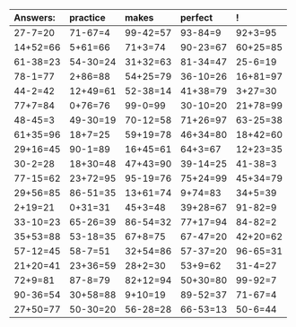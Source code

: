 | Answers: | practice | makes | perfect | ! |
| :--- | :--- | :--- | :--- | :--- |
| 27-7=20 | 71-67=4 | 99-42=57 | 93-84=9 | 92+3=95 | 
| 14+52=66 | 5+61=66 | 71+3=74 | 90-23=67 | 60+25=85 | 
| 61-38=23 | 54-30=24 | 31+32=63 | 81-34=47 | 25-6=19 | 
| 78-1=77 | 2+86=88 | 54+25=79 | 36-10=26 | 16+81=97 | 
| 44-2=42 | 12+49=61 | 52-38=14 | 41+38=79 | 3+27=30 | 
| 77+7=84 | 0+76=76 | 99-0=99 | 30-10=20 | 21+78=99 | 
| 48-45=3 | 49-30=19 | 70-12=58 | 71+26=97 | 63-25=38 | 
| 61+35=96 | 18+7=25 | 59+19=78 | 46+34=80 | 18+42=60 | 
| 29+16=45 | 90-1=89 | 16+45=61 | 64+3=67 | 12+23=35 | 
| 30-2=28 | 18+30=48 | 47+43=90 | 39-14=25 | 41-38=3 | 
| 77-15=62 | 23+72=95 | 95-19=76 | 75+24=99 | 45+34=79 | 
| 29+56=85 | 86-51=35 | 13+61=74 | 9+74=83 | 34+5=39 | 
| 2+19=21 | 0+31=31 | 45+3=48 | 39+28=67 | 91-82=9 | 
| 33-10=23 | 65-26=39 | 86-54=32 | 77+17=94 | 84-82=2 | 
| 35+53=88 | 53-18=35 | 67+8=75 | 67-47=20 | 42+20=62 | 
| 57-12=45 | 58-7=51 | 32+54=86 | 57-37=20 | 96-65=31 | 
| 21+20=41 | 23+36=59 | 28+2=30 | 53+9=62 | 31-4=27 | 
| 72+9=81 | 87-8=79 | 82+12=94 | 50+30=80 | 99-92=7 | 
| 90-36=54 | 30+58=88 | 9+10=19 | 89-52=37 | 71-67=4 | 
| 27+50=77 | 50-30=20 | 56-28=28 | 66-53=13 | 50-6=44 | 
